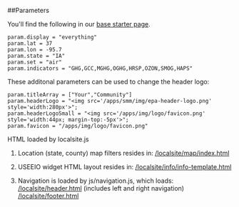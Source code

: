 ##Parameters

You'll find the following in our [base starter page](../../apps/base/).

    param.display = "everything"
    param.lat = 37
    param.lon = -95.7
    param.state = "IA"
    param.set = "air"
    param.indicators = "GHG,GCC,MGHG,OGHG,HRSP,OZON,SMOG,HAPS"

These additonal parameters can be used to change the header logo:

    param.titleArray = ["Your","Community"]
    param.headerLogo = "<img src='/apps/smm/img/epa-header-logo.png' style='width:280px'>";
    param.headerLogoSmall = "<img src='/apps/img/logo/favicon.png' style='width:44px; margin-top:-5px'>";
    param.favicon = "/apps/img/logo/favicon.png"

HTML loaded by localsite.js

1. Location (state, county) map filters resides in:
[/localsite/map/index.html](../map/index.html)

2. USEEIO widget HTML layout resides in:
[/localsite/info/info-template.html](../info/info-template.html)

3. Navigation is loaded by js/navigation.js, which loads:
[/localsite/header.html](../header.html) (includes left and right navigation)
[/localsite/footer.html](../footer.html)

<!--
Not in use:
param.startTitle = "Your Community"
-->